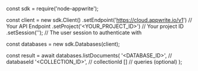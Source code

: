 const sdk = require('node-appwrite');

const client = new sdk.Client()
    .setEndpoint('https://cloud.appwrite.io/v1') // Your API Endpoint
    .setProject('<YOUR_PROJECT_ID>') // Your project ID
    .setSession(''); // The user session to authenticate with

const databases = new sdk.Databases(client);

const result = await databases.listDocuments(
    '<DATABASE_ID>', // databaseId
    '<COLLECTION_ID>', // collectionId
    [] // queries (optional)
);
